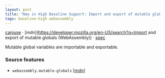 ```yaml
---
layout: post
title: "New in High Baseline Support: Import and export of mutable globals (WebAssembly)"
tags: baseline-high webassembly
---
```


[caniuse](https://caniuse.com/?search=wasm-mutable-globals) · [mdn](https://developer.mozilla.org/en-US/search?q=Import and export of mutable globals (WebAssembly)) · [spec](https://webassembly.github.io/spec/js-api/#dom-globaldescriptor-mutable)

Mutable global variables are importable and exportable.

### Source features

- ``webassembly.mutable-globals`` [[mdn]](https://developer.mozilla.org/en-US/search?q=webassembly.mutable-globals)
